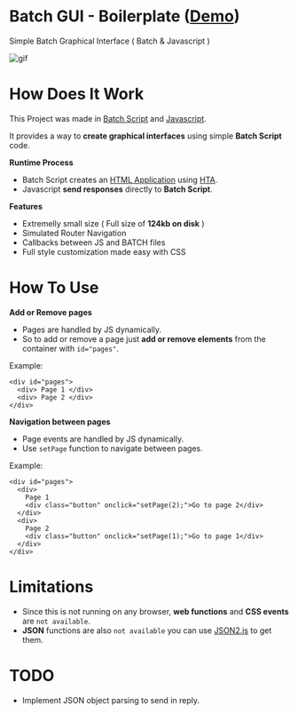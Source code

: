 # Batch GUI - Boilerplate ([Demo](https://streamable.com/2l81mc))
Simple Batch Graphical Interface ( Batch &amp; Javascript )

![gif](https://i.ibb.co/MfvkZbv/ezgif-com-gif-maker-3.gif)

# How Does It Work
This Project was made in [Batch  Script](https://en.wikipedia.org/wiki/Batch_file) and [Javascript](https://en.wikipedia.org/wiki/JavaScript).

It provides a way to **create graphical interfaces** using simple **Batch Script** code.

**Runtime Process**
* Batch Script creates an [HTML Application](https://en.wikipedia.org/wiki/HTML_Application) using [HTA](https://en.wikipedia.org/wiki/%22Hello,_World!%22_program).
* Javascript **send responses** directly to **Batch Script**.

**Features**
* Extremelly small size ( Full size of **124kb on disk** )
* Simulated Router Navigation
* Callbacks between JS and BATCH files
* Full style customization made easy with CSS

# How To Use

**Add or Remove pages**
* Pages are handled by JS dynamically.
* So to add or remove a page just **add or remove elements** from the container with `id="pages"`.</br>

Example: 

    <div id="pages">
      <div> Page 1 </div>
      <div> Page 2 </div>
    </div>
    
**Navigation between pages**
* Page events are handled by JS dynamically.
* Use `setPage` function to navigate between pages. </br>

Example: 

    <div id="pages">
      <div>
        Page 1
        <div class="button" onclick="setPage(2);">Go to page 2</div>
      </div>
      <div>
        Page 2
        <div class="button" onclick="setPage(1);">Go to page 1</div>
      </div>
    </div>

# Limitations
* Since this is not running on any browser, **web functions** and **CSS events** are `not available`.</br> 
* **JSON** functions are also `not available` you can use [JSON2.js](https://github.com/douglascrockford/JSON-js) to get them.

# TODO
* Implement JSON object parsing to send in reply.
